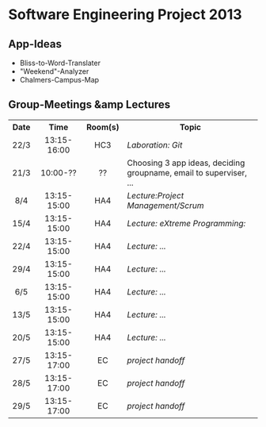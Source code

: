 Software Engineering Project 2013
==================================

App-Ideas
---------

* Bliss-to-Word-Translater
* "Weekend"-Analyzer
* Chalmers-Campus-Map

Group-Meetings &amp Lectures
---------------------------
<table>
<tr>
<th align="center">Date</th>
<th align="center">Time</th>
<th align="center">Room(s)</th>
<th>Topic</th>
</tr>
<tr>
<td align="center">22/3</td>
<td align="center">13:15-16:00</td>
<td align="center">HC3</td>
<td><i>Laboration: Git</i></td>
</tr>
<tr>
<td align="center">21/3</td>
<td align="center">10:00-??</td>
<td align="center">??</td>
<td>Choosing 3 app ideas, deciding groupname, email to superviser, ...</td>
</tr>
<tr>
<td align="center">8/4</td>
<td align="center">13:15-15:00</td>
<td align="center">HA4</td>
<td><i>Lecture:Project Management/Scrum</i></td>
</tr>
<tr>
<td align="center">15/4</td>
<td align="center">13:15-15:00</td>
<td align="center">HA4</td>
<td><i>Lecture: eXtreme Programming:</i></td>
</tr>
<tr>
<td align="center">22/4</td>
<td align="center">13:15-15:00</td>
<td align="center">HA4</td>
<td><i>Lecture: ...</i></td>
</tr>
<tr>
<td align="center">29/4</td>
<td align="center">13:15-15:00</td>
<td align="center">HA4</td>
<td><i>Lecture: ...</i></td>
</tr>
<tr>
<td align="center">6/5</td>
<td align="center">13:15-15:00</td>
<td align="center">HA4</td>
<td><i>Lecture: ...</i></td>
</tr>
<tr>
<td align="center">13/5</td>
<td align="center">13:15-15:00</td>
<td align="center">HA4</td>
<td><i>Lecture: ...</i></td>
</tr>
<tr>
<td align="center">20/5</td>
<td align="center">13:15-15:00</td>
<td align="center">HA4</td>
<td><i>Lecture: ...</i></td>
</tr>
<tr>
<td align="center">27/5</td>
<td align="center">13:15-17:00</td>
<td align="center">EC</td>
<td><i>project handoff</i></td>
</tr>
<tr>
<td align="center">28/5</td>
<td align="center">13:15-17:00</td>
<td align="center">EC</td>
<td><i>project handoff</i></td>
</tr>
<tr>
<td align="center">29/5</td>
<td align="center">13:15-17:00</td>
<td align="center">EC</td>
<td><i>project handoff</i></td>
</tr>
</table>